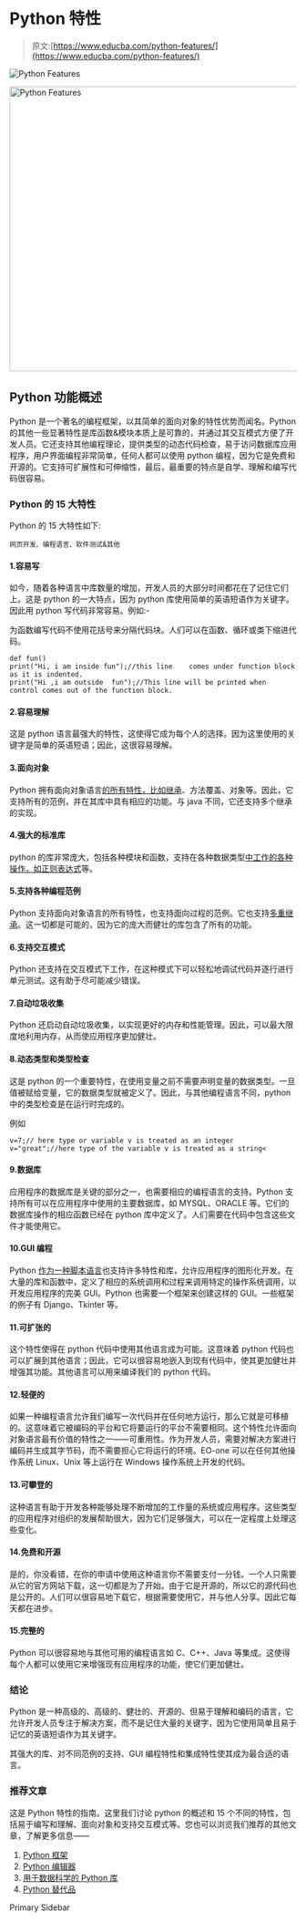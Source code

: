 # Python 特性

> 原文:[https://www.educba.com/python-features/](https://www.educba.com/python-features/)

![Python Features](../Images/8b01cdcb9ee93b7264478ae37fb0c578.png)

<noscript><img class="alignnone size-full wp-image-234029" src="../Images/8b01cdcb9ee93b7264478ae37fb0c578.png" alt="Python Features" width="900" height="500" data-original-src="https://cdn.educba.com/academy/wp-content/uploads/2019/10/Python-Features.png"/></noscript>

## Python 功能概述

Python 是一个著名的编程框架，以其简单的面向对象的特性优势而闻名。Python 的其他一些显著特性是库函数&模块本质上是可靠的，并通过其交互模式方便了开发人员。它还支持其他编程理论，提供类型的动态代码检查，易于访问数据库应用程序，用户界面编程非常简单，任何人都可以使用 python 编程，因为它是免费和开源的。它支持可扩展性和可伸缩性，最后，最重要的特点是自学、理解和编写代码很容易。

### Python 的 15 大特性

Python 的 15 大特性如下:

<small>网页开发、编程语言、软件测试&其他</small>

#### 1.容易写

如今，随着各种语言中库数量的增加，开发人员的大部分时间都花在了记住它们上。这是 python 的一大特点，因为 python 库使用简单的英语短语作为关键字。因此用 python 写代码非常容易。例如:-

为函数编写代码不使用花括号来分隔代码块。人们可以在函数、循环或类下缩进代码。

```
def fun()
print("Hi, i am inside fun");//this line    comes under function block as it is indented.
print("Hi ,i am outside  fun");//This line will be printed when control comes out of the function block.
```

#### 2.容易理解

这是 python 语言最强大的特性，这使得它成为每个人的选择。因为这里使用的关键字是简单的英语短语；因此，这很容易理解。

#### 3.面向对象

Python 拥有面向对象语言[的所有特性，比如继承](https://www.educba.com/inheritance-in-python/)、方法覆盖、对象等。因此，它支持所有的范例，并在其库中具有相应的功能。与 java 不同，它还支持多个继承的实现。

#### 4.强大的标准库

python 的库非常庞大，包括各种模块和函数，支持在各种数据类型[中工作的各种操作，如正则表达式](https://www.educba.com/regular-expressions-in-java/)等。

#### 5.支持各种编程范例

Python 支持面向对象语言的所有特性，也支持面向过程的范例。它也支持[多重继承](https://www.educba.com/multiple-inheritance-in-python/)。这一切都是可能的，因为它的庞大而健壮的库包含了所有的功能。

#### 6.支持交互模式

Python 还支持在交互模式下工作，在这种模式下可以轻松地调试代码并逐行进行单元测试。这有助于尽可能减少错误。

#### 7.自动垃圾收集

Python 还启动自动垃圾收集，以实现更好的内存和性能管理。因此，可以最大限度地利用内存，从而使应用程序更加健壮。

#### 8.动态类型和类型检查

这是 python 的一个重要特性，在使用变量之前不需要声明变量的数据类型。一旦值被赋给变量，它的数据类型就被定义了。因此，与其他编程语言不同，python 中的类型检查是在运行时完成的。

例如

```
v=7;// here type or variable v is treated as an integer
v="great";//here type of the variable v is treated as a string<
```

#### 9.数据库

应用程序的数据库是关键的部分之一，也需要相应的编程语言的支持。Python 支持所有可以在应用程序中使用的主要数据库，如 MYSQL、ORACLE 等。它们的数据库操作的相应函数已经在 python 库中定义了。人们需要在代码中包含这些文件才能使用它。

#### 10.GUI 编程

Python [作为一种脚本语言](https://www.educba.com/python-scripting-language/)也支持许多特性和库，允许应用程序的图形化开发。在大量的库和函数中，定义了相应的系统调用和过程来调用特定的操作系统调用，以开发应用程序的完美 GUI。Python 也需要一个框架来创建这样的 GUI。一些框架的例子有 Django、Tkinter 等。

#### 11.可扩张的

这个特性使得在 python 代码中使用其他语言成为可能。这意味着 python 代码也可以扩展到其他语言；因此，它可以很容易地嵌入到现有代码中，使其更加健壮并增强其功能。其他语言可以用来编译我们的 python 代码。

#### 12.轻便的

如果一种编程语言允许我们编写一次代码并在任何地方运行，那么它就是可移植的。这意味着它被编码的平台和它将要运行的平台不需要相同。这个特性允许面向对象语言最有价值的特性之一——可重用性。作为开发人员，需要对解决方案进行编码并生成其字节码，而不需要担心它将运行的环境。EO-one 可以在任何其他操作系统 Linux、Unix 等上运行在 Windows 操作系统上开发的代码。

#### 13.可攀登的

这种语言有助于开发各种能够处理不断增加的工作量的系统或应用程序。这些类型的应用程序对组织的发展帮助很大，因为它们足够强大，可以在一定程度上处理这些变化。

#### 14.免费和开源

是的，你没看错，在你的申请中使用这种语言你不需要支付一分钱。一个人只需要从它的官方网站下载，这一切都是为了开始。由于它是开源的，所以它的源代码也是公开的。人们可以很容易地下载它，根据需要使用它，并与他人分享。因此它每天都在进步。

#### 15.完整的

Python 可以很容易地与其他可用的编程语言如 C、C++、Java 等集成。这使得每个人都可以使用它来增强现有应用程序的功能，使它们更加健壮。

### 结论

Python 是一种高级的、高级的、健壮的、开源的、但易于理解和编码的语言，它允许开发人员专注于解决方案，而不是记住大量的关键字，因为它使用简单且易于记忆的英语短语作为其关键字。

其强大的库、对不同范例的支持、GUI 编程特性和集成特性使其成为最合适的语言。

### 推荐文章

这是 Python 特性的指南。这里我们讨论 python 的概述和 15 个不同的特性，包括易于编写和理解、面向对象和支持交互模式等。您也可以浏览我们推荐的其他文章，了解更多信息——

1.  [Python 框架](https://www.educba.com/python-frameworks/)
2.  [Python 编辑器](https://www.educba.com/python-editors/)
3.  [用于数据科学的 Python 库](https://www.educba.com/python-libraries-for-data-science/)
4.  [Python 替代品](https://www.educba.com/python-alternatives/)

<footer class="entry-footer">

<aside class="sidebar sidebar-primary widget-area" role="complementary" aria-label="Primary Sidebar">Primary Sidebar</aside>

</footer>